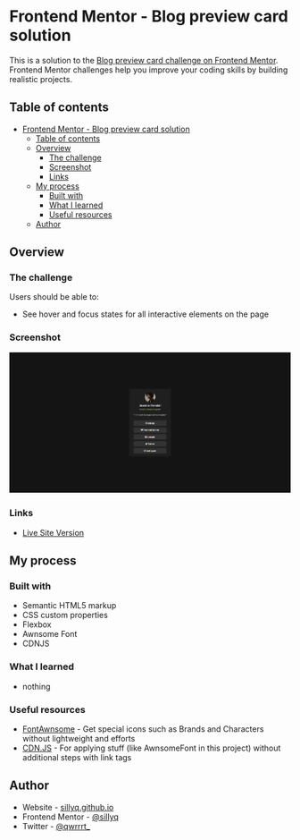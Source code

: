 # Frontend Mentor - Blog preview card solution

This is a solution to the [Blog preview card challenge on Frontend Mentor](https://www.frontendmentor.io/challenges/blog-preview-card-ckPaj01IcS). Frontend Mentor challenges help you improve your coding skills by building realistic projects. 

## Table of contents

- [Frontend Mentor - Blog preview card solution](#frontend-mentor---blog-preview-card-solution)
  - [Table of contents](#table-of-contents)
  - [Overview](#overview)
    - [The challenge](#the-challenge)
    - [Screenshot](#screenshot)
    - [Links](#links)
  - [My process](#my-process)
    - [Built with](#built-with)
    - [What I learned](#what-i-learned)
    - [Useful resources](#useful-resources)
  - [Author](#author)

## Overview

### The challenge

Users should be able to:

- See hover and focus states for all interactive elements on the page

### Screenshot

![](screenshots/screenshot1.png)

### Links

- [Live Site Version](https://sillyq.github.io/fed-sociallink)


## My process

### Built with

- Semantic HTML5 markup
- CSS custom properties
- Flexbox
- Awnsome Font
- CDNJS

### What I learned

- nothing

### Useful resources

- [FontAwnsome](https://fontawesome.com) - Get special icons such as Brands and Characters without lightweight and efforts
- [CDN.JS](https://cdnjs.com/libraries/font-awesome) - For applying stuff (like AwnsomeFont in this project) without additional steps with link tags 

## Author

- Website - [sillyq.github.io](https://sillyq.github.io)
- Frontend Mentor - [@sillyq](https://www.frontendmentor.io/profile/sillyq)
- Twitter - [@qwrrrt_](https://www.twitter.com/qwrrrt_)